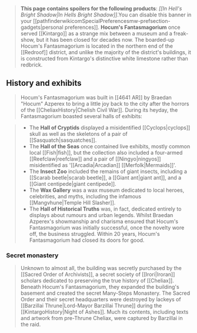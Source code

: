 > **This page contains spoilers for the following products**: *[[In Hell's Bright Shadow|In Hells Bright Shadow]]*.You can disable this banner in your [[pathfinderwikicomSpecialPreferencesmw-prefsection-gadgets|personal preferences]].
**Hocum's Fantasmagorium** once served [[Kintargo]] as a strange mix between a museum and a freak-show, but it has been closed for decades now. The boarded-up Hocum's Fantasmagorium is located in the northern end of the [[Redroof]] district, and unlike the majority of the district's buildings, it is constructed from Kintargo's distinctive white limestone rather than redbrick.


## History and exhibits

> Hocum's Fantasmagorium was built in [[4641 AR]] by Braedan "Hocum" Azperex to bring a little joy back to the city after the horrors of the [[CheliaxHistory|Chelish Civil War]].
> During its heyday, the Fantasmagorium boasted several halls of exhibits:

> - The **Hall of Cryptids** displayed a misidentified [[Cyclops|cyclops]] skull as well as the skeletons of a pair of [[Sasquatch|sasquatches]].
> - The **Hall of the Seas** once contained live exhibits, mostly common local [[Fish|fish]], but the collection also included a four-armed [[Reefclaw|reefclaw]] and a pair of [[Ningyo|ningyos]] misidentified as '[[Arcadia|Arcadian]] [[Merfolk|Mermaids]]'.
> - The **Insect Zoo** included the remains of giant insects, including a [[Scarab beetle|scarab beetle]], a [[Giant ant|giant ant]], and a [[Giant centipede|giant centipede]].
> - The **Wax Gallery** was a wax museum dedicated to local heroes, celebrities, and myths, including the infamous [[Mangvhune|Temple Hill Slasher]].
> - The **Hall of Historical Truths** was, in fact, dedicated entirely to displays about rumours and urban legends.
> Whilst Braedan Azperex's showmanship and charisma ensured that Hocum's Fantasmagorium was initially successful, once the novelty wore off, the business struggled. Within 20 years, Hocum's Fantasmagorium had closed its doors for good.


### Secret monastery

> Unknown to almost all, the building was secretly purchased by the [[Sacred Order of Archivists]], a secret society of [[Irori|Iroran]] scholars dedicated to preserving the true history of [[Cheliax]]. Beneath Hocum's Fantasmagorium, they expanded the building's basement and created the secret Many-Steps Monastery.
> The Sacred Order and their secret headquarters were destroyed by lackeys of [[Barzillai Thrune|Lord-Mayor Barzillai Thrune]] during the [[KintargoHistory|Night of Ashes]]. Much its contents, including texts and artwork from pre-Thrune Cheliax, were captured by Barzillai in the raid.








